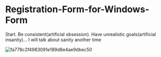 # Registration-Form-for-Windows-Form
Start. Be consistent(artificial obsession). Have unrealistic goals(artificial insanity)... I will talk about sanity another time

![fa778c2f4983091e189d8e4ae9dbec50](https://user-images.githubusercontent.com/80386070/184859286-02dd6809-5e1a-4a76-b492-e860c2c74f7e.jpg)
